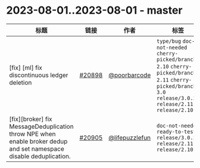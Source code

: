 # 2023-08-01..2023-08-01 - master
| 标题 | 链接 | 作者 | 标签 |
| - | :--: | :--: | - |
| [fix] [ml] fix discontinuous ledger deletion | [#20898](https://github.com/apache/pulsar/pull/20898) | [@poorbarcode](https://github.com/poorbarcode) | `type/bug` `doc-not-needed` `cherry-picked/branch-2.10` `cherry-picked/branch-2.11` `cherry-picked/branch-3.0` `release/3.0.2` `release/2.11.3` `release/2.10.6`  | 
| [fix][broker] fix MessageDeduplication throw NPE when enable broker dedup and set namespace disable deduplication. | [#20905](https://github.com/apache/pulsar/pull/20905) | [@lifepuzzlefun](https://github.com/lifepuzzlefun) | `doc-not-needed` `ready-to-test` `release/3.0.2` `release/2.11.3` `release/2.10.6`  | 
